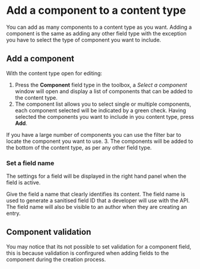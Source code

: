  # Add a component to a content type
You can add as many components to a content type as you want. Adding a component is the same as adding any other field type with the exception you have to select the type of component you want to include. 

## Add a component
With the content type open for editing:

1. Press the **Component** field type in the toolbox, a _Select a component_ window will open and display a list of components that can be added to the content type.
2. The component list allows you to select single or multiple components, each component selected will be indicated by a green check. Having selected the components you want to include in you content type, press **Add**.

  If you have a large number of components you can use the filter bar to locate the component you want to use.
3. The components will be added to the bottom of the content type, as per any other field type.

### Set a field name
The settings for a field will be displayed in the right hand panel when the field is active.

Give the field a name that clearly identifies its content. The field name is used to generate a sanitised field ID that a developer will use with the API. The field name will also be visible to an author when they are creating an entry.

## Component validation
You may notice that its not possible to set validation for a component field, this is because validation  is confirgured when adding fields to the component during the creation process.
